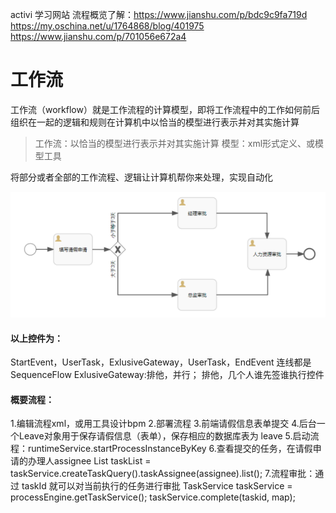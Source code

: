 
activi 学习网站
流程概览了解：https://www.jianshu.com/p/bdc9c9fa719d
https://my.oschina.net/u/1764868/blog/401975
https://www.jianshu.com/p/701056e672a4


# 工作流
工作流（workflow）就是工作流程的计算模型，即将工作流程中的工作如何前后组织在一起的逻辑和规则在计算机中以恰当的模型进行表示并对其实施计算

> 工作流：以恰当的模型进行表示并对其实施计算
  模型：xml形式定义、或模型工具

将部分或者全部的工作流程、逻辑让计算机帮你来处理，实现自动化

![](/assets/10135025-afeff18c785c7345.png)

#### 以上控件为：
StartEvent，UserTask，ExlusiveGateway，UserTask，EndEvent
连线都是SequenceFlow
ExlusiveGateway:排他，并行； 排他，几个人谁先签谁执行控件


#### 概要流程：
1.编辑流程xml，或用工具设计bpm
2.部署流程
3.前端请假信息表单提交
4.后台一个Leave对象用于保存请假信息（表单），保存相应的数据库表为 leave
5.启动流程：runtimeService.startProcessInstanceByKey
6.查看提交的任务，在请假申请的办理人assignee
List<Task> taskList = taskService.createTaskQuery().taskAssignee(assignee).list();
7.流程审批：通过 taskId 就可以对当前执行的任务进行审批
TaskService taskService = processEngine.getTaskService();
taskService.complete(taskid, map);